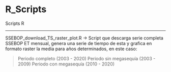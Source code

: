 # R_Scripts
Scripts R 

----------------------------------------------------------------------------------------------------------------------------------

SSEBOP_download_TS_raster_plot.R -> Script que descarga serie completa SSEBOP ET mensual, genera una serie de tiempo de esta y grafica en formato raster la media para años determinados, en este caso:

> Periodo completo (2003 - 2020)
> Periodo sin megasequía (2003 - 2009)
> Periodo con megasequía (2010 - 2020)
